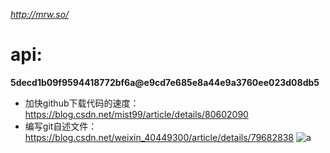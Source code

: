 *http://mrw.so/*  
# api:
**5decd1b09f9594418772bf6a@e9cd7e685e8a44e9a3760ee023d08db5**  
* 加快github下载代码的速度：https://blog.csdn.net/mist99/article/details/80602090  
* 编写git自述文件：https://blog.csdn.net/weixin_40449300/article/details/79682838
![a](https://github.com/LukasHe0908/Lukas/blob/master/logo/README-1.png)  

